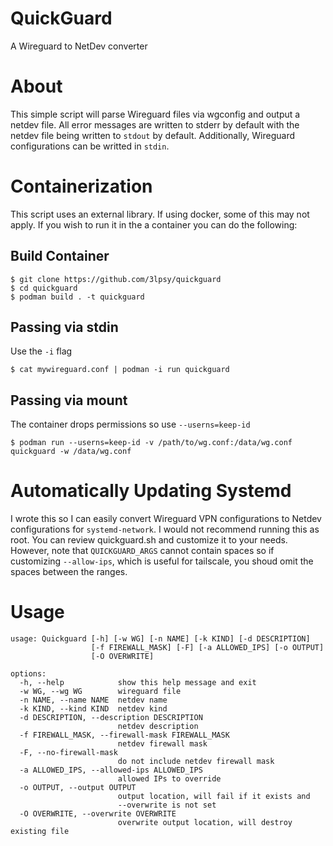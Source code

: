 # QuickGuard
A Wireguard to NetDev converter

# About
This simple script will parse Wireguard files via wgconfig and output a netdev file. All error messages are written to stderr by default with the netdev file being written to `stdout` by default. Additionally, Wireguard configurations can be writted in `stdin`.

# Containerization
This script uses an external library. If using docker, some of this may not apply. If you wish to run it in the a container you can do the following:

## Build Container
```
$ git clone https://github.com/3lpsy/quickguard
$ cd quickguard
$ podman build . -t quickguard
```

## Passing via stdin
Use the `-i` flag
```
$ cat mywireguard.conf | podman -i run quickguard
```

## Passing via mount
The container drops permissions so use `--userns=keep-id`
```
$ podman run --userns=keep-id -v /path/to/wg.conf:/data/wg.conf quickguard -w /data/wg.conf
```
# Automatically Updating Systemd
I wrote this so I can easily convert Wireguard VPN configurations to Netdev configurations for `systemd-network`. I would not recommend running this as root. You can review quickguard.sh and customize it to your needs. However, note that `QUICKGUARD_ARGS` cannot contain spaces so if customizing `--allow-ips`, which is useful for tailscale, you shoud omit the spaces between the ranges.

# Usage
```
usage: Quickguard [-h] [-w WG] [-n NAME] [-k KIND] [-d DESCRIPTION]
                  [-f FIREWALL_MASK] [-F] [-a ALLOWED_IPS] [-o OUTPUT]
                  [-O OVERWRITE]

options:
  -h, --help            show this help message and exit
  -w WG, --wg WG        wireguard file
  -n NAME, --name NAME  netdev name
  -k KIND, --kind KIND  netdev kind
  -d DESCRIPTION, --description DESCRIPTION
                        netdev description
  -f FIREWALL_MASK, --firewall-mask FIREWALL_MASK
                        netdev firewall mask
  -F, --no-firewall-mask
                        do not include netdev firewall mask
  -a ALLOWED_IPS, --allowed-ips ALLOWED_IPS
                        allowed IPs to override
  -o OUTPUT, --output OUTPUT
                        output location, will fail if it exists and
                        --overwrite is not set
  -O OVERWRITE, --overwrite OVERWRITE
                        overwrite output location, will destroy existing file
```

